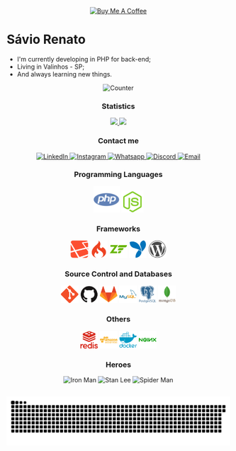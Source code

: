 <p align="center">
	<a href="https://www.buymeacoffee.com/savio.renato" target="_blank">
		<img src="https://cdn.buymeacoffee.com/buttons/v2/default-red.png" alt="Buy Me A Coffee" width="150" >
	</a>
<p>

# Sávio Renato

- I'm currently developing in PHP for back-end;
- Living in Valinhos - SP;
- And always learning new things.

<p align="center"><img alt="Counter" src="https://komarev.com/ghpvc/?username=saviorenato&color=green" /></p>

<h3 align="center">Statistics</h3>
<p align="center">
  <a href="https://github.com/saviorenato">
  <img height="180em" src="https://github-readme-stats.vercel.app/api?username=saviorenato&show_icons=true&theme=nord&include_all_commits=true&count_private=true"/>
  <img height="180em" src="https://github-readme-stats.vercel.app/api/top-langs/?username=saviorenato&layout=compact&langs_count=7&theme=nord"/>
 </a>
</p>

<h3 align="center">Contact me</h3>
<p align="center">
	<a href="https://www.linkedin.com/in/saviorenato/" target="_blank">
		<img alt="LinkedIn" src="https://img.shields.io/badge/LinkedIn-0077B5?style=for-the-badge&logo=linkedin&logoColor=white" />
	</a>
	<a href="https://www.instagram.com/savio.renato/" target="_blank">
		<img alt="Instagram" src="https://img.shields.io/badge/Instagram-E4405F?style=for-the-badge&logo=instagram&logoColor=white"/>
	</a>
	<a href="https://web.whatsapp.com/send?phone=5519998806550" target="_blank">
		<img alt="Whatsapp" src="https://img.shields.io/badge/WhatsApp-25D366?style=for-the-badge&logo=whatsapp&logoColor=white" />
	</a>
	<a href="https://discord.gg/3We3reBt" target="_blank">
		<img alt="Discord" src="https://img.shields.io/badge/Discord-7289DA?style=for-the-badge&logo=discord&logoColor=white" />
	</a>
 	<a href="mailto:contato@saviorenato.com.br" target="_blank">
		<img alt="Email" src="https://img.shields.io/badge/Gmail-D14836?style=for-the-badge&logo=gmail&logoColor=white" />
	</a>
</p>

<h3 align="center">Programming Languages</h3>
<p align="center">
	<img alt="PHP" width="60" src="https://raw.githubusercontent.com/devicons/devicon/master/icons/php/php-plain.svg">
	<img alt="NodeJS" width="50" src="https://raw.githubusercontent.com/devicons/devicon/master/icons/nodejs/nodejs-plain.svg">
</p>
 
<h3 align="center">Frameworks</h3>
<p align="center">
   	<img alt="Laravel" width="40" src="https://raw.githubusercontent.com/devicons/devicon/master/icons/laravel/laravel-plain.svg">
   	<img alt="Codeigniter" width="40" src="https://raw.githubusercontent.com/devicons/devicon/master/icons/codeigniter/codeigniter-plain.svg">
   	<img alt="Zend" width="40" src="https://raw.githubusercontent.com/devicons/devicon/master/icons/zend/zend-plain.svg">
	<img alt="Yii" width="40" src="https://raw.githubusercontent.com/devicons/devicon/master/icons/yii/yii-plain.svg">
   	<img alt="Wordpress" width="40" src="https://raw.githubusercontent.com/devicons/devicon/master/icons/wordpress/wordpress-plain.svg">
</p>

<h3 align="center">Source Control and Databases</h3>
<p align="center">
	<img alt="Git" width="40" src="https://raw.githubusercontent.com/devicons/devicon/master/icons/git/git-plain.svg">
	<img alt="GitHub" width="40" src="https://raw.githubusercontent.com/devicons/devicon/master/icons/github/github-original.svg">
	<img alt="GitLab" width="40" src="https://raw.githubusercontent.com/devicons/devicon/master/icons/gitlab/gitlab-original.svg">
	<img alt="Mysql" width="40" src="https://raw.githubusercontent.com/devicons/devicon/master/icons/mysql/mysql-original-wordmark.svg">
	<img alt="PostgreSQL" width="40" src="https://raw.githubusercontent.com/devicons/devicon/master/icons/postgresql/postgresql-plain-wordmark.svg">	
	<img alt="MongoDB" width="40" src="https://raw.githubusercontent.com/devicons/devicon/master/icons/mongodb/mongodb-original-wordmark.svg">
</p>

<h3 align="center">Others</h3>
<p align="center">
	<img alt="Redis" width="40" src="https://raw.githubusercontent.com/devicons/devicon/master/icons/redis/redis-plain-wordmark.svg">
	<img alt="Amazon" width="40" src="https://raw.githubusercontent.com/devicons/devicon/master/icons/amazonwebservices/amazonwebservices-plain-wordmark.svg">
	<img alt="Docker"  width="40" src="https://raw.githubusercontent.com/devicons/devicon/master/icons/docker/docker-plain-wordmark.svg">
	<img alt="Redis" width="40" src="https://raw.githubusercontent.com/devicons/devicon/master/icons/nginx/nginx-original.svg">
</p>

<h3 align="center">Heroes</h3>
<p align="center">
	<img height="100" alt="Iron Man" src="https://cdn.iconscout.com/icon/premium/png-128-thumb/avatar-94-116460.png"/>
	<img height="110" alt="Stan Lee" src="https://cdn.iconscout.com/icon/premium/png-128-thumb/stan-lee-2024352-1703606.png"/>
	<img height="100" alt="Spider Man" src="https://cdn.iconscout.com/icon/premium/png-128-thumb/avatar-39-116397.png"/>
</p>

  ##
 
<p align="center">
 
  ![Snake animation](https://github.com/saviorenato/saviorenato/blob/output/github-contribution-grid-snake.svg)
 
</p>
